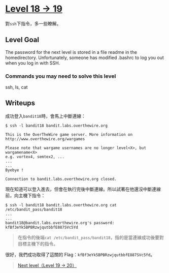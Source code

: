 # [Level 18 -> 19](http://overthewire.org/wargames/bandit/bandit19.html)

對```ssh```下指令，多一些瞭解。

## Level Goal

The password for the next level is stored in a file readme in the homedirectory. Unfortunately, someone has modified .bashrc to log you out when you log in with SSH.

### Commands you may need to solve this level

ssh, ls, cat

## Writeups

成功登入```bandit18```時，會馬上中斷連線：

```shell
$ ssh -l bandit18 bandit.labs.overthewire.org

This is the OverTheWire game server. More information on http://www.overthewire.org/wargames

Please note that wargame usernames are no longer level<X>, but wargamename<X>
e.g. vortex4, semtex2, ...
...
...
Byebye !

Connection to bandit.labs.overthewire.org closed.
```

現在知道可以登入進去，但會在執行完後中斷連線。所以試著在他還沒中斷連線前，向主機下指令：

```shell
$ ssh -l bandit18 bandit.labs.overthewire.org cat /etc/bandit_pass/bandit18
...
...
bandit18@bandit.labs.overthewire.org's password:
kfBf3eYk5BPBRzwjqutbbfE887SVc5Yd
```

> 在指令的後端```cat /etc/bandit_pass/bandit18```，指的是當連線成功後要對目標主機下的指令。

很好，我們成功取得了這關的 Flag：```kfBf3eYk5BPBRzwjqutbbfE887SVc5Yd```。

> [Next level（Level 19 -> 20）](https://github.com/YanHaoChen/OverTheWire-Writeups/blob/master/Bandit/Level19to20.md) 
